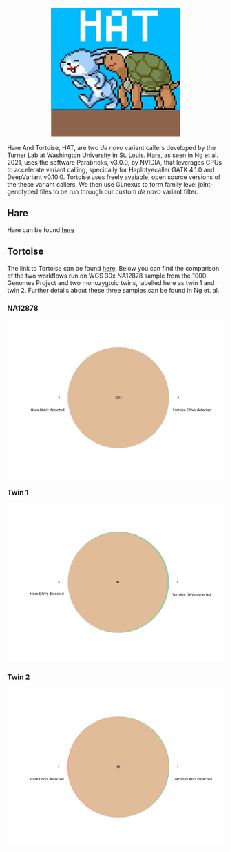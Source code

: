 <p align="center">
  <img width="300" height="300" src=https://github.com/TNTurnerLab/HAT/blob/main/doc/logo/small_logo_test_2.png>
</p>


Hare And Tortoise, HAT, are two _de novo_ variant callers developed by the Turner Lab at Washington University in St. Louis.  Hare, as seen in Ng et al. 2021,  uses the software Parabricks, v3.0.0, by NVIDIA, that leverages GPUs to accelerate variant calling, specically for Haplotyecaller GATK 4.1.0 and DeepVariant v0.10.0.  Tortoise uses freely avaiable, open source versions of the these variant callers.  We then use GLnexus to form family level joint-genotyped files to be run through our custom _de novo_ variant filter.

## Hare

Hare can be found [here](https://github.com/TNTurnerLab/GPU_accelerated_de_novo_workflow)

## Tortoise

The link to Tortoise can be found [here](https://github.com/TNTurnerLab/Tortoise).  Below you can find the comparison of the two workflows run on WGS 30x NA12878 sample from the 1000 Genomes Project and two monozygtoic twins, labelled here as twin 1 and twin 2.  Further details about these three samples can be found in Ng et. al.  

### NA12878

![NA12878](https://github.com/TNTurnerLab/HAT/blob/main/doc/GPU_vs_CPU_NA12878.png)

### Twin 1

![twin1](https://github.com/TNTurnerLab/HAT/blob/main/doc/GPU_vs_CPU_twin1.png)

### Twin 2

![twin2](https://github.com/TNTurnerLab/HAT/blob/main/doc/GPU_vs_CPU_twin2.png)
